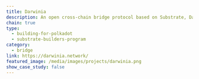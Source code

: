 ```yaml
---
title: Darwinia
description: An open cross-chain bridge protocol based on Substrate, Darwinia focuses on the construction of future Internet of Tokens, including decentralized tokens swap, exchange and market.
chain: true
type:
  - building-for-polkadot
  - substrate-builders-program
category:
  - bridge
link: https://darwinia.network/
featured_image: /media/images/projects/darwinia.png
show_case_study: false
---
```

